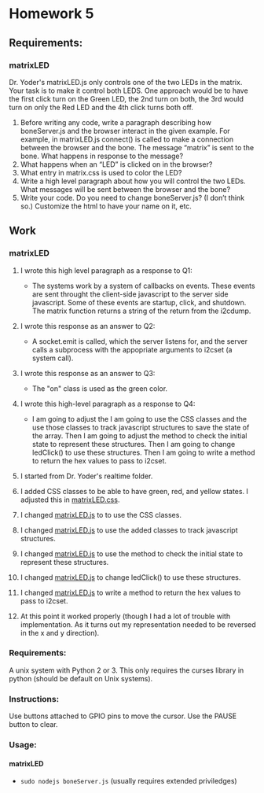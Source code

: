 # Homework 5

## Requirements:
### matrixLED
Dr. Yoder's  matrixLED.js only controls one of the two LEDs in the matrix.  Your task is to make it control both LEDS. One approach would be to have the first click turn on the Green LED, the 2nd turn on both, the 3rd would turn on only the Red LED and the 4th click turns both off.
1. Before writing any code, write a paragraph describing how boneServer.js and the browser interact in the given example. For example, in matrixLED.js connect() is called to make a connection between the browser and the bone.  The message “matrix” is sent to the bone. What happens in response to the message? 
2. What happens when an “LED” is clicked on in the browser?
3. What entry in matrix.css is used to color the LED?
4. Write a high level paragraph about how you will control the two LEDs. What messages will be sent between the browser and the bone?
5. Write your code.  Do you need to change boneServer.js? (I don’t think so.)  Customize the html to have your name on it, etc.


## Work
### matrixLED
1. I wrote this high level paragraph as a response to Q1:
	- The systems work by a system of callbacks on events. These events are sent throught the client-side javascript to the server side javascript. Some of these events are startup, click, and shutdown. The matrix function returns a string of the return from the i2cdump.
2. I wrote this response as an answer to Q2:
	- A socket.emit is called, which the server listens for, and the server calls a subprocess with the appopriate arguments to i2cset (a system call).
3. I wrote this response as an answer to Q3:
	- The "on" class is used as the green color.
4. I wrote this high-level paragraph as a response to Q4:
	- I am going to adjust the I am going to use the CSS classes and the use those classes to track javascript structures to save the state of the array. Then I am going to adjust the method to check the initial state to represent these structures. Then I am going to change ledClick() to use these structures. Then I am going to write a method to return the hex values to pass to i2cset.

5. I started from Dr. Yoder's realtime folder.
6. I added CSS classes to be able to have green, red, and yellow states. I adjusted this in [matrixLED.css](matrixLED.css). 
7. I changed [matrixLED.js](matrixLED.js) to to use the CSS classes.
8. I changed [matrixLED.js](matrixLED.js) to use the added classes to track javascript structures. 
9. I changed [matrixLED.js](matrixLED.js) to use the method to check the initial state to represent these structures. 
10. I changed [matrixLED.js](matrixLED.js) to change ledClick() to use these structures. 
11. I changed [matrixLED.js](matrixLED.js) to write a method to return the hex values to pass to i2cset.
12. At this point it worked properly (though I had a lot of trouble with implementation. As it turns out my representation needed to be reversed in the x and y direction).


### Requirements:
A unix system with Python 2 or 3. This only requires the curses library in python (should be default on Unix systems).

### Instructions:
Use buttons attached to GPIO pins to move the cursor. Use the PAUSE button to clear.

### Usage:
#### matrixLED
- `sudo nodejs boneServer.js` (usually requires extended priviledges)
